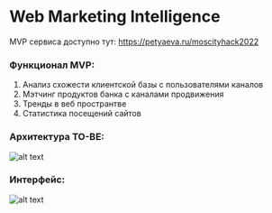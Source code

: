 # Web Marketing Intelligence
MVP сервиса доступно тут: https://petyaeva.ru/moscityhack2022

### Функционал MVP:
1. Анализ схожести клиентской базы с пользователями каналов
2. Мэтчинг продуктов банка с каналами продвижения
3. Тренды в веб пространтве
4. Статистика посещений сайтов

### Архитектура TO-BE:
![alt text](https://github.com/m3gaq/maketing_recomendation_service/blob/main/screenshot/MVP_architect.png)



### Интерфейс:
![alt text](https://github.com/m3gaq/maketing_recomendation_service/blob/main/screenshot/MVP_screenshot.png)
